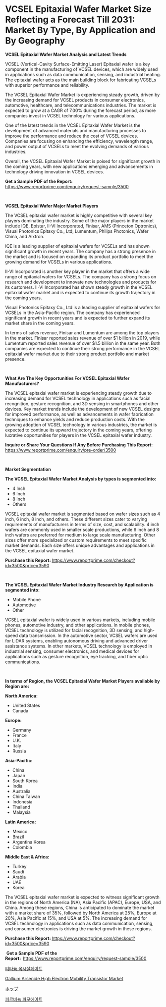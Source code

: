 <p><h1>VCSEL Epitaxial Wafer Market Size Reflecting a Forecast Till 2031: Market By Type, By Application and By Geography</h1></p><p><strong>VCSEL Epitaxial Wafer Market Analysis and Latest Trends</strong></p>
<p><p>VCSEL (Vertical-Cavity Surface-Emitting Laser) Epitaxial wafer is a key component in the manufacturing of VCSEL devices, which are widely used in applications such as data communication, sensing, and industrial heating. The epitaxial wafer acts as the main building block for fabricating VCSELs with superior performance and reliability.</p><p>The VCSEL Epitaxial Wafer Market is experiencing steady growth, driven by the increasing demand for VCSEL products in consumer electronics, automotive, healthcare, and telecommunications industries. The market is expected to grow at a CAGR of 7.00% during the forecast period, as more companies invest in VCSEL technology for various applications.</p><p>One of the latest trends in the VCSEL Epitaxial Wafer Market is the development of advanced materials and manufacturing processes to improve the performance and reduce the cost of VCSEL devices. Companies are focusing on enhancing the efficiency, wavelength range, and power output of VCSELs to meet the evolving demands of various industries.</p><p>Overall, the VCSEL Epitaxial Wafer Market is poised for significant growth in the coming years, with new applications emerging and advancements in technology driving innovation in VCSEL devices.</p></p>
<p><strong>Get a Sample PDF of the Report:&nbsp;</strong> <a href="https://www.reportprime.com/enquiry/request-sample/3500">https://www.reportprime.com/enquiry/request-sample/3500</a></p>
<p>&nbsp;</p>
<p><strong>VCSEL Epitaxial Wafer Major Market Players</strong></p>
<p><p>The VCSEL epitaxial wafer market is highly competitive with several key players dominating the industry. Some of the major players in the market include IQE, Epistar, II-VI Incorporated, Finisar, AMS (Princeton Optronics), Visual Photonics Epitaxy Co., Ltd, Lumentum, Philips Photonics, Wafer China, and Aixtron.</p><p>IQE is a leading supplier of epitaxial wafers for VCSELs and has shown significant growth in recent years. The company has a strong presence in the market and is focused on expanding its product portfolio to meet the growing demand for VCSELs in various applications.</p><p>II-VI Incorporated is another key player in the market that offers a wide range of epitaxial wafers for VCSELs. The company has a strong focus on research and development to innovate new technologies and products for its customers. II-VI Incorporated has shown steady growth in the VCSEL epitaxial wafer market and is expected to continue its growth trajectory in the coming years.</p><p>Visual Photonics Epitaxy Co., Ltd is a leading supplier of epitaxial wafers for VCSELs in the Asia-Pacific region. The company has experienced significant growth in recent years and is expected to further expand its market share in the coming years.</p><p>In terms of sales revenue, Finisar and Lumentum are among the top players in the market. Finisar reported sales revenue of over $1 billion in 2019, while Lumentum reported sales revenue of over $1.5 billion in the same year. Both companies are expected to continue their strong performance in the VCSEL epitaxial wafer market due to their strong product portfolio and market presence.</p></p>
<p>&nbsp;</p>
<p><strong>What Are The Key Opportunities For VCSEL Epitaxial Wafer Manufacturers?</strong></p>
<p><p>The VCSEL epitaxial wafer market is experiencing steady growth due to increasing demand for VCSEL technology in applications such as facial recognition, gesture recognition, and 3D sensing in smartphones and other devices. Key market trends include the development of new VCSEL designs for improved performance, as well as advancements in wafer fabrication techniques to enhance yields and reduce production costs. With the growing adoption of VCSEL technology in various industries, the market is expected to continue its upward trajectory in the coming years, offering lucrative opportunities for players in the VCSEL epitaxial wafer industry.</p></p>
<p><strong>Inquire or Share Your Questions If Any Before Purchasing This Report:</strong> <a href="https://www.reportprime.com/enquiry/pre-order/3500">https://www.reportprime.com/enquiry/pre-order/3500</a></p>
<p>&nbsp;</p>
<p><strong>Market Segmentation</strong></p>
<p><strong>The VCSEL Epitaxial Wafer Market Analysis by types is segmented into:</strong></p>
<p><ul><li>4 Inch</li><li>6 Inch</li><li>8 Inch</li><li>Others</li></ul></p>
<p><p>VCSEL epitaxial wafer market is segmented based on wafer sizes such as 4 inch, 6 inch, 8 inch, and others. These different sizes cater to varying requirements of manufacturers in terms of size, cost, and scalability. 4 inch wafers are commonly used in smaller scale productions, while 6 inch and 8 inch wafers are preferred for medium to large scale manufacturing. Other sizes offer more specialized or custom requirements to meet specific market demands. Each size offers unique advantages and applications in the VCSEL epitaxial wafer market.</p></p>
<p><strong>Purchase this Report:&nbsp;</strong><a href="https://www.reportprime.com/checkout?id=3500&price=3590">https://www.reportprime.com/checkout?id=3500&price=3590</a></p>
<p>&nbsp;</p>
<p><strong>The VCSEL Epitaxial Wafer Market Industry Research by Application is segmented into:</strong></p>
<p><ul><li>Mobile Phone</li><li>Automotive</li><li>Other</li></ul></p>
<p><p>VCSEL epitaxial wafer is widely used in various markets, including mobile phones, automotive industry, and other applications. In mobile phones, VCSEL technology is utilized for facial recognition, 3D sensing, and high-speed data transmission. In the automotive sector, VCSEL wafers are used for LiDAR systems, enabling autonomous driving and advanced driver assistance systems. In other markets, VCSEL technology is employed in industrial sensing, consumer electronics, and medical devices for applications such as gesture recognition, eye tracking, and fiber optic communications.</p></p>
<p>&nbsp;</p>
<p><strong>In terms of Region, the VCSEL Epitaxial Wafer Market Players available by Region are:</strong></p>
<p>
    <p> <strong> North America: </strong>
        <ul>
            <li>United States</li>
            <li>Canada</li>
        </ul>
        </p> 
    <p> <strong> Europe: </strong>
        <ul>
            <li>Germany</li>
            <li>France</li>
            <li>U.K.</li>
            <li>Italy</li>
            <li>Russia</li>
        </ul>
        </p> 
    <p> <strong> Asia-Pacific: </strong>
        <ul>
            <li>China</li>
            <li>Japan</li>
            <li>South Korea</li>
            <li>India</li>
            <li>Australia</li>
            <li>China Taiwan</li>
            <li>Indonesia</li>
            <li>Thailand</li>
            <li>Malaysia</li>
        </ul>
        </p> 
    <p> <strong> Latin America: </strong>
        <ul>
            <li>Mexico</li>
            <li>Brazil</li>
            <li>Argentina Korea</li>
            <li>Colombia</li>
        </ul>
        </p> 
    <p> <strong> Middle East & Africa: </strong>
        <ul>
            <li>Turkey</li>
            <li>Saudi</li>
            <li>Arabia</li>
            <li>UAE</li>
            <li>Korea</li>
        </ul>
    </p>
    </p>
<p><p>The VCSEL epitaxial wafer market is expected to witness significant growth in the regions of North America (NA), Asia Pacific (APAC), Europe, USA, and China. Among these regions, China is anticipated to dominate the market with a market share of 35%, followed by North America at 25%, Europe at 20%, Asia Pacific at 15%, and USA at 5%. The increasing demand for VCSEL technology in applications such as data communication, sensing, and consumer electronics is driving the market growth in these regions.</p></p>
<p><strong>Purchase this Report: </strong><a href="https://www.reportprime.com/checkout?id=3500&price=3590">https://www.reportprime.com/checkout?id=3500&price=3590</a></p>
<p>&nbsp;<strong>Get a Sample PDF of the Report:&nbsp;&nbsp;</strong><a href="https://www.reportprime.com/enquiry/request-sample/3500">https://www.reportprime.com/enquiry/request-sample/3500</a></p>
<p><strong></strong></p>
<p><p><a href="https://github.com/TimmyMann6767/Market-Research-Report-List-1/blob/main/664754513561.md">티타늄 옥시설페이트</a></p><p><a href="https://github.com/Airanohannonzb68e5pb53oc1/Market-Research-Report-List-1/blob/main/gallium-arsenide-high-electron-mobility-transistor-market.md">Gallium Arsenide High Electron Mobility Transistor Market</a></p><p><a href="https://github.com/AriMuller2009/Market-Research-Report-List-1/blob/main/114078614401.md">ホップ</a></p><p><a href="https://github.com/JeromeRtyau89966/Market-Research-Report-List-1/blob/main/416584213562.md">피르비늄 파모에이트</a></p></p>